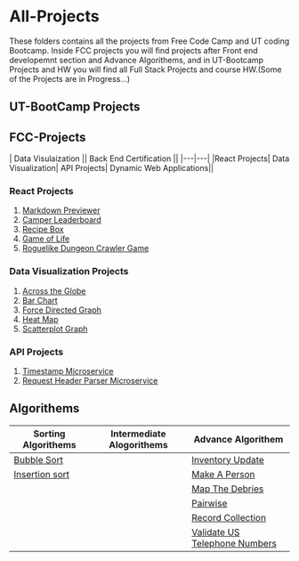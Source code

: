 # All-Projects
These folders contains all the projects from Free Code Camp and UT coding Bootcamp. Inside FCC projects you will find projects after Front end developemnt section and Advance Algorithems, and in UT-Bootcamp Projects and HW you will find all Full Stack Projects and course HW.(Some of the Projects are in Progress...)   

## UT-BootCamp Projects

## FCC-Projects

| Data Visulaization || Back End Certification ||
|---|---|
|React Projects| Data Visualization| API Projects| Dynamic Web Applications||


### React Projects
1. [Markdown Previewer](FCC-Projects/React%20Projects/Markdown%20Previewer)
2. [Camper Leaderboard](FCC-Projects/React%20Projects/Camper%20Leaderboard)
3. [Recipe Box](FCC-Projects/React%20Projects/Recipe%20Box)
4. [Game of Life](FCC-Projects/React%20Projects/Game%20of%20Life)
5. [Roguelike Dungeon Crawler Game](FCC-Projects/React%20Projects/Roguelike%20Dungeon%20Crawler%20Game)


### Data Visualization Projects
1. [Across the Globe](FCC-Projects/Data%20Visualization%20Projects/Across%20the%20Globe)
2. [Bar Chart](FCC-Projects/Data%20Visualization%20Projects/Bar%20Chart)
3. [Force Directed Graph](FCC-Projects/Data%20Visualization%20Projects/Force%20Directed%20Graph)
4. [Heat Map](FCC-Projects/Data%20Visualization%20Projects/Heat%20Map)
5. [Scatterplot Graph](FCC-Projects/Data%20Visualization%20Projects/Scatterplot%20Graph)
### API Projects
1. [Timestamp Microservice](FCC-Projects/API%20Projects/Timestamp%20Microservice)
2. [Request Header Parser Microservice](FCC-Projects/API%20Projects/Request%20Header%20Parser%20Microservice)


## Algorithems

| Sorting Algorithems |Intermediate Alogorithems | Advance Algorithem |
|---|---|---|
| [Bubble Sort](Algorithems/BubbleSort) |  | [Inventory Update](Algorithems/FCC-Algorithem/Inventory_Update) |
| [Insertion sort](Algorithems/Insertion%20Sort)| | [Make A Person](Algorithems/FCC-Algorithem/Make_A_Person)|
| | |  [Map The Debries](Algorithems/FCC-Algorithem/Map_The_Debries)|
| | |  [Pairwise](Algorithems/FCC-Algorithem/Pairwise)|
| | |  [Record Collection](Algorithems/FCC-Algorithem/Record_Collection)|
| | |  [Validate US Telephone Numbers](Algorithems/FCC-Algorithem/Validate_US_Telephone_Numbers)|